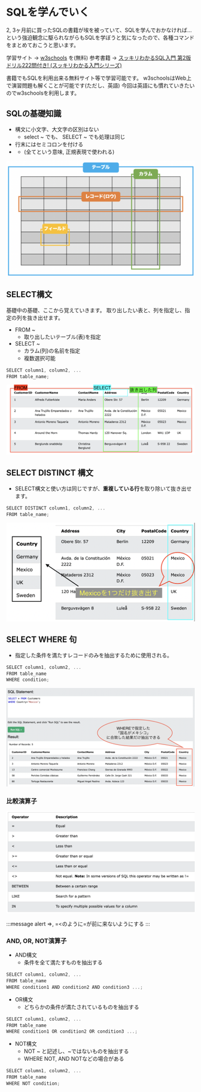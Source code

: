 # SQLを学んでいく
2, 3ヶ月前に買ったSQLの書籍が埃を被っていて、SQLを学んでおかなければ...という強迫観念に駆られながらもSQLを学ぼうと気になったので、各種コマンドをまとめておこうと思います。

学習サイト -> [w3schools](https://www.w3schools.com/) を(無料)
参考書籍 -> [スッキリわかるSQL入門 第2版 ドリル222問付き! (スッキリわかる入門シリーズ)](https://www.amazon.co.jp/%E3%82%B9%E3%83%83%E3%82%AD%E3%83%AA%E3%82%8F%E3%81%8B%E3%82%8BSQL%E5%85%A5%E9%96%80-%E7%AC%AC2%E7%89%88-%E3%83%89%E3%83%AA%E3%83%AB222%E5%95%8F%E4%BB%98%E3%81%8D-%E3%82%B9%E3%83%83%E3%82%AD%E3%83%AA%E3%82%B7%E3%83%AA%E3%83%BC%E3%82%BA-%E4%B8%AD%E5%B1%B1%E6%B8%85%E5%96%AC/dp/4295005096/ref=d_pd_vtp_sccl_2_1/356-9315042-2456419?pd_rd_w=Q5ZKI&content-id=amzn1.sym.cbb45385-7b99-44b7-a528-bff5ddaa153d&pf_rd_p=cbb45385-7b99-44b7-a528-bff5ddaa153d&pf_rd_r=VNNY3Y475FXE2S0N11PR&pd_rd_wg=zUpeN&pd_rd_r=c6378186-3f1b-426b-a2e6-c464b37e0a82&pd_rd_i=4295005096&psc=1)

書籍でもSQLを利用出来る無料サイト等で学習可能です。
w3schoolsはWeb上で演習問題も解くことが可能です(ただし、英語)
今回は英語にも慣れていきたいのでw3schoolsを利用します。

## SQLの基礎知識
- 構文に小文字、大文字の区別はない
  - select ~ でも、 SELECT ~ でも処理は同じ
- 行末にはセミコロンを付ける
- * (全てという意味, 正規表現で使われる)


![picture 2](images/25e6b91087dd193f82bbb28c720b38bc89ee3d2706a59ea4d5b88a5300bc91f9.png)


## SELECT構文
基礎中の基礎、ここから覚えていきます。
取り出したい表と、列を指定し、指定の列を抜き出せます。

- FROM ~
  - 取り出したいテーブル(表)を指定
- SELECT ~
  - カラム(列)の名前を指定
  - 複数選択可能

```c
SELECT column1, column2, ...
FROM table_name;
```

![picture 3](images/a0371e0ebced2e7664ad6a6b871429d082082a3778a12715774ae3eee77ea68d.png)


## SELECT DISTINCT 構文
- SELECT構文と使い方は同じですが、**重複している行**を取り除いて抜き出せます。

```c
SELECT DISTINCT column1, column2, ...
FROM table_name;
```

![picture 4](images/811c0e2239d3ecf017556f08653b2be1f75341ee540ba8b3bd2c54456cd8f5cd.png)


## SELECT WHERE 句
- 指定した条件を満たすレコードのみを抽出するために使用される。

```c
SELECT column1, column2, ...
FROM table_name
WHERE condition;
```

![picture 5](images/25ebc4949a14939d17463f08cd9cdfc9b711e538005e84bef6fb7857b5f84ade.png)

### 比較演算子
![picture 1](images/3017431d3b5524999a1013c8d0b89474bc3899dc27c4931db757de8f5efd5e14.png)

:::message alert
=>, =<のように=が前に来ないようにする
:::

### AND, OR, NOT演算子
- AND構文
  - 条件を全て満たすものを抽出する

```c
SELECT column1, column2, ...
FROM table_name
WHERE condition1 AND condition2 AND condition3 ...;
```

- OR構文
  - どちらかの条件が満たされているものを抽出する

```c
SELECT column1, column2, ...
FROM table_name
WHERE condition1 OR condition2 OR condition3 ...;
```

- NOT構文
  - NOT ~ と記述し、~ではないものを抽出する
  - WHERE NOT, AND NOTなどの場合がある

```c
SELECT column1, column2, ...
FROM table_name
WHERE NOT condition;
```
